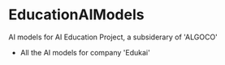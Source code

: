 # EducationAIModels
AI models for AI Education Project, a subsiderary of 'ALGOCO'
- All the AI models for company 'Edukai'
